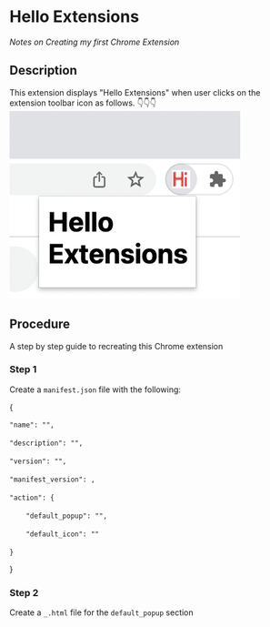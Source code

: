 # Hello Extensions
*Notes on Creating my first Chrome Extension*
## Description
This extension displays "Hello Extensions" when user clicks on the extension toolbar icon as follows.
👇👇👇
![Extension example](hello_extension.png)

## Procedure
A step by step guide to recreating this Chrome extension

### **Step 1**
Create a `manifest.json` file with the following:

{
    
    "name": "", 
    
    "description": "",
    
    "version": "",
    
    "manifest_version": ,
    
    "action": {
    
        "default_popup": "",
    
        "default_icon": "" 
    
    }

}

### **Step 2**
Create a `_.html` file for the `default_popup` section
